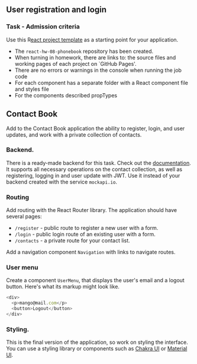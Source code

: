 ## User registration and login

### Task - Admission criteria

Use this
R[eact project template](https://github.com/goitacademy/react-homework-template/blob/main/README.en.md)
as a starting point for your application.

- The `react-hw-08-phonebook` repository has been created.
- When turning in homework, there are links to: the source files and working
  pages of each project on `GitHub Pages'.
- There are no errors or warnings in the console when running the job code
- For each component has a separate folder with a React component file and
  styles file
- For the components described propTypes

## Contact Book

Add to the Contact Book application the ability to register, login, and user
updates, and work with a private collection of contacts.

### Backend.

There is a ready-made backend for this task. Check out the
[documentation](https://connections-api.herokuapp.com/docs/). It supports all
necessary operations on the contact collection, as well as registering, logging
in and user update with JWT. Use it instead of your backend created with the
service `mockapi.io`.

### Routing

Add routing with the React Router library. The application should have several
pages:

- `/register` - public route to register a new user with a form.
- `/login` - public login route of an existing user with a form.
- `/contacts` - a private route for your contact list.

Add a navigation component `Navigation` with links to navigate routes.

### User menu

Create a component `UserMenu`, that displays the user's email and a logout
button. Here's what its markup might look like.

```javascript
<div>
  <p>mango@mail.com</p>
  <button>Logout</button>
</div>
```

### Styling.

This is the final version of the application, so work on styling the interface.
You can use a styling library or components such as
[Chakra UI](https://chakra-ui.com/) or [Material UI](https://mui.com/).
